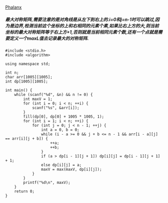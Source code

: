 [Phalanx](https://vjudge.net/contest/293713#problem/Q)

##### 最大对称矩阵,需要注意的是对角线是从左下到右上的.i=0和j=n-1时可以跳过,因为是边界,检测当前这个坐标的上和右相同的元素个素,如果比右上方的大,则当前坐标的最大对称矩阵等于右上方+1,否则就是当前相同元素个数,还有一个点就是需要定义一个maxL值去记录最大的对称矩阵.

    #include <stdio.h>
    #include <algorithm>

    using namespace std;

    int n;
    char arr[1005][1005];
    int dp[1005][1005];

    int main() {
        while (scanf("%d", &n) && n != 0) {
            int maxV = 1;
            for (int i = 0; i < n; ++i) {
                scanf("%s", &arr[i]);
            }
            fill(dp[0], dp[0] + 1005 * 1005, 1);
            for (int i = 1; i < n; ++i) {
                for (int j = 0; j < n - 1; ++j) {
                    int a = 0, b = 0;
                    while (i - a >= 0 && j + b <= n - 1 && arr[i - a][j] == arr[i][j + b]) {
                        ++a;
                        ++b;
                    }
                    if (a > dp[i - 1][j + 1]) dp[i][j] = dp[i - 1][j + 1] + 1;
                    else dp[i][j] = a;
                    maxV = max(maxV, dp[i][j]);
                }
            }
            printf("%d\n", maxV);
        }
        return 0;
    }
